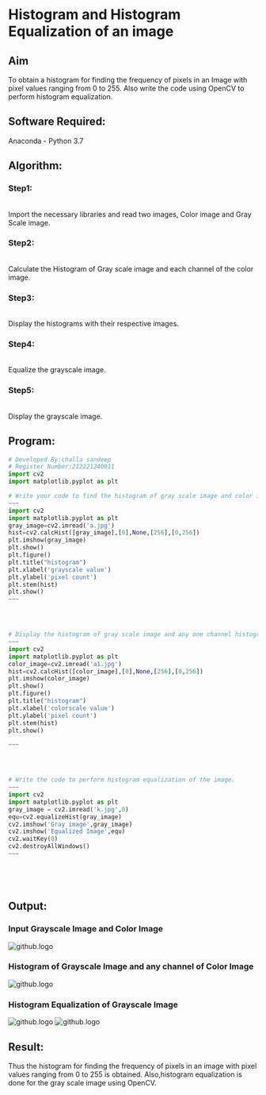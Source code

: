 # Histogram and Histogram Equalization of an image
## Aim
To obtain a histogram for finding the frequency of pixels in an Image with pixel values ranging from 0 to 255. Also write the code using OpenCV to perform histogram equalization.

## Software Required:
Anaconda - Python 3.7

## Algorithm:
### Step1:
<br>
Import the necessary libraries and read two images, Color image and Gray Scale image.

### Step2:
<br>
Calculate the Histogram of Gray scale image and each channel of the color image.

### Step3:
<br>
Display the histograms with their respective images.

### Step4:
<br>
Equalize the grayscale image.

### Step5:
<br>
Display the grayscale image.

## Program:
```python
# Developed By:challa sandeep
# Register Number:212221240011
import cv2
import matplotlib.pyplot as plt

# Write your code to find the histogram of gray scale image and color image channels.
~~~
import cv2
import matplotlib.pyplot as plt
gray_image=cv2.imread('a.jpg')
hist=cv2.calcHist([gray_image],[0],None,[256],[0,256])
plt.imshow(gray_image)
plt.show()
plt.figure()
plt.title("histogram")
plt.xlabel('grayscale value')
plt.ylabel('pixel count')
plt.stem(hist)
plt.show()
~~~




# Display the histogram of gray scale image and any one channel histogram from color image
~~~
import cv2
import matplotlib.pyplot as plt
color_image=cv2.imread('a1.jpg')
hist=cv2.calcHist([color_image],[0],None,[256],[0,256])
plt.imshow(color_image)
plt.show()
plt.figure()
plt.title("histogram")
plt.xlabel('colorscale value')
plt.ylabel('pixel count')
plt.stem(hist)
plt.show()

~~~




# Write the code to perform histogram equalization of the image. 
~~~
import cv2
import matplotlib.pyplot as plt
gray_image = cv2.imread('k.jpg',0)
equ=cv2.equalizeHist(gray_image)
cv2.imshow('Gray image',gray_image)
cv2.imshow('Equalized Image',equ)
cv2.waitKey(0)
cv2.destroyAllWindows()
~~~






```
## Output:
### Input Grayscale Image and Color Image
![github.logo](p1.png)




### Histogram of Grayscale Image and any channel of Color Image
![github.logo](p2.png)



### Histogram Equalization of Grayscale Image
![github.logo](p4.png)
![github.logo](p5.png)





## Result: 
Thus the histogram for finding the frequency of pixels in an image with pixel values ranging from 0 to 255 is obtained. Also,histogram equalization is done for the gray scale image using OpenCV.
